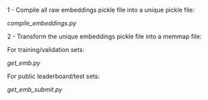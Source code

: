 1 - Compile all raw embeddings pickle file into a unique pickle file:

*compile_embeddings.py*

2 - Transform the unique embeddings pickle file into a memmap file:

For training/validation sets:

*get_emb.py*

For public leaderboard/test sets:

*get_emb_submit.py*
